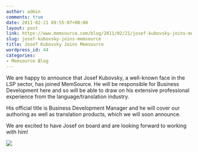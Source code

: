 ```yaml
---
author: admin
comments: true
date: 2011-02-21 09:55:07+00:00
layout: post
link: https://www.memsource.com/blog/2011/02/21/josef-kubovsky-joins-memsource/
slug: josef-kubovsky-joins-memsource
title: Josef Kubovsky Joins Memsource
wordpress_id: 44
categories:
- Memsource Blog
---
```


We are happy to announce that Josef Kubovsky, a well-known face in the LSP sector, has joined MemSource. He will be responsible for Business Development here and so will be able to draw on his extensive professional experience from the language/translation industry.<!-- more -->

His official title is Business Development Manager and he will cover our authoring as well as translation products, which we will soon announce.

We are excited to have Josef on board and are looking forward to working with him!

[![](/wp-content/uploads/2011/02/Josef_Kubovsky-300x284.jpg)](/wp-content/uploads/2011/02/Josef_Kubovsky.jpg)
